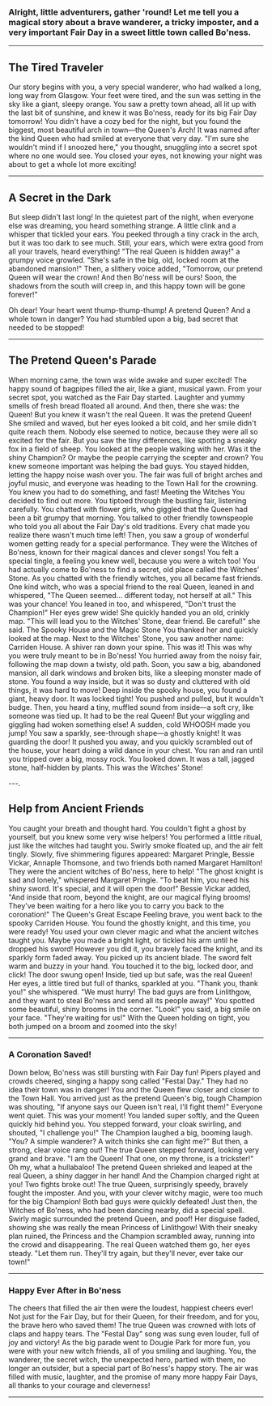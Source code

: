 ### Alright, little adventurers, gather 'round! Let me tell you a magical story about a brave wanderer, a tricky imposter, and a very important Fair Day in a sweet little town called Bo'ness.

--- 

## The Tired Traveler

Our story begins with you, a very special wanderer, who had walked a long, long way from Glasgow. Your feet were tired, and the sun was setting in the sky like a giant, sleepy orange. You saw a pretty town ahead, all lit up with the last bit of sunshine, and knew it was Bo'ness, ready for its big Fair Day tomorrow!
You didn't have a cozy bed for the night, but you found the biggest, most beautiful arch in town—the Queen's Arch! It was named after the kind Queen who had smiled at everyone that very day. "I'm sure she wouldn't mind if I snoozed here," you thought, snuggling into a secret spot where no one would see. You closed your eyes, not knowing your night was about to get a whole lot more exciting!

---

## A Secret in the Dark

But sleep didn't last long! In the quietest part of the night, when everyone else was dreaming, you heard something strange. A little clink and a whisper that tickled your ears. You peeked through a tiny crack in the arch, but it was too dark to see much. Still, your ears, which were extra good from all your travels, heard everything!
"The real Queen is hidden away!" a grumpy voice growled. "She's safe in the big, old, locked room at the abandoned mansion!"
Then, a slithery voice added, "Tomorrow, our pretend Queen will wear the crown! And then Bo'ness will be ours! Soon, the shadows from the south will creep in, and this happy town will be gone forever!"

Oh dear! Your heart went thump-thump-thump! A pretend Queen? And a whole town in danger? You had stumbled upon a big, bad secret that needed to be stopped!

--- 

## The Pretend Queen's Parade

When morning came, the town was wide awake and super excited! The happy sound of bagpipes filled the air, like a giant, musical yawn. From your secret spot, you watched as the Fair Day started. Laughter and yummy smells of fresh bread floated all around.
And then, there she was: the Queen! But you knew it wasn't the real Queen. It was the pretend Queen! She smiled and waved, but her eyes looked a bit cold, and her smile didn't quite reach them. Nobody else seemed to notice, because they were all so excited for the fair. But you saw the tiny differences, like spotting a sneaky fox in a field of sheep.
You looked at the people walking with her. Was it the shiny Champion? Or maybe the people carrying the scepter and crown? You knew someone important was helping the bad guys. You stayed hidden, letting the happy noise wash over you. The fair was full of bright arches and joyful music, and everyone was heading to the Town Hall for the crowning. You knew you had to do something, and fast!
Meeting the Witches
You decided to find out more. You tiptoed through the bustling fair, listening carefully. You chatted with flower girls, who giggled that the Queen had been a bit grumpy that morning. You talked to other friendly townspeople who told you all about the Fair Day's old traditions. Every chat made you realize there wasn't much time left!
Then, you saw a group of wonderful women getting ready for a special performance. They were the Witches of Bo'ness, known for their magical dances and clever songs! You felt a special tingle, a feeling you knew well, because you were a witch too! You had actually come to Bo'ness to find a secret, old place called the Witches' Stone.
As you chatted with the friendly witches, you all became fast friends. One kind witch, who was a special friend to the real Queen, leaned in and whispered, "The Queen seemed... different today, not herself at all." This was your chance! You leaned in too, and whispered, "Don't trust the Champion!" Her eyes grew wide! She quickly handed you an old, crinkly map. "This will lead you to the Witches' Stone, dear friend. Be careful!" she said.
The Spooky House and the Magic Stone
You thanked her and quickly looked at the map. Next to the Witches' Stone, you saw another name: Carriden House. A shiver ran down your spine. This was it! This was why you were truly meant to be in Bo'ness!
You hurried away from the noisy fair, following the map down a twisty, old path. Soon, you saw a big, abandoned mansion, all dark windows and broken bits, like a sleeping monster made of stone. You found a way inside, but it was so dusty and cluttered with old things, it was hard to move!
Deep inside the spooky house, you found a giant, heavy door. It was locked tight! You pushed and pulled, but it wouldn't budge. Then, you heard a tiny, muffled sound from inside—a soft cry, like someone was tied up. It had to be the real Queen!
But your wiggling and giggling had woken something else! A sudden, cold WHOOSH made you jump! You saw a sparkly, see-through shape—a ghostly knight! It was guarding the door! It pushed you away, and you quickly scrambled out of the house, your heart doing a wild dance in your chest.
You ran and ran until you tripped over a big, mossy rock. You looked down. It was a tall, jagged stone, half-hidden by plants. This was the Witches' Stone!

---.

## Help from Ancient Friends

You caught your breath and thought hard. You couldn't fight a ghost by yourself, but you knew some very wise helpers! You performed a little ritual, just like the witches had taught you. Swirly smoke floated up, and the air felt tingly. Slowly, five shimmering figures appeared: Margaret Pringle, Bessie Vickar, Annaple Thomsone, and two friends both named Margaret Hamilton! They were the ancient witches of Bo'ness, here to help!
"The ghost knight is sad and lonely," whispered Margaret Pringle. "To beat him, you need his shiny sword. It's special, and it will open the door!" Bessie Vickar added, "And inside that room, beyond the knight, are our magical flying brooms! They've been waiting for a hero like you to carry you back to the coronation!"
The Queen's Great Escape
Feeling brave, you went back to the spooky Carriden House. You found the ghostly knight, and this time, you were ready! You used your own clever magic and what the ancient witches taught you. Maybe you made a bright light, or tickled his arm until he dropped his sword! However you did it, you bravely faced the knight, and its sparkly form faded away. You picked up its ancient blade.
The sword felt warm and buzzy in your hand. You touched it to the big, locked door, and click! The door swung open! Inside, tied up but safe, was the real Queen!
Her eyes, a little tired but full of thanks, sparkled at you. "Thank you, thank you!" she whispered. "We must hurry! The bad guys are from Linlithgow, and they want to steal Bo'ness and send all its people away!"
You spotted some beautiful, shiny brooms in the corner. "Look!" you said, a big smile on your face. "They're waiting for us!" With the Queen holding on tight, you both jumped on a broom and zoomed into the sky!

--- 

### A Coronation Saved!

Down below, Bo'ness was still bursting with Fair Day fun! Pipers played and crowds cheered, singing a happy song called "Festal Day." They had no idea their town was in danger! You and the Queen flew closer and closer to the Town Hall.
You arrived just as the pretend Queen's big, tough Champion was shouting, "If anyone says our Queen isn't real, I'll fight them!"
Everyone went quiet. This was your moment! You landed super softly, and the Queen quickly hid behind you. You stepped forward, your cloak swirling, and shouted, "I challenge you!"
The Champion laughed a big, booming laugh. "You? A simple wanderer? A witch thinks she can fight me?"
But then, a strong, clear voice rang out! The true Queen stepped forward, looking very grand and brave. "I am the Queen! That one, on my throne, is a trickster!"
Oh my, what a hullabaloo! The pretend Queen shrieked and leaped at the real Queen, a shiny dagger in her hand! And the Champion charged right at you!
Two fights broke out! The true Queen, surprisingly speedy, bravely fought the imposter. And you, with your clever witchy magic, were too much for the big Champion! Both bad guys were quickly defeated! Just then, the Witches of Bo'ness, who had been dancing nearby, did a special spell. Swirly magic surrounded the pretend Queen, and poof! Her disguise faded, showing she was really the mean Princess of Linlithgow!
With their sneaky plan ruined, the Princess and the Champion scrambled away, running into the crowd and disappearing. The real Queen watched them go, her eyes steady. "Let them run. They'll try again, but they'll never, ever take our town!"

--- 

### Happy Ever After in Bo'ness

The cheers that filled the air then were the loudest, happiest cheers ever! Not just for the Fair Day, but for their Queen, for their freedom, and for you, the brave hero who saved them! The true Queen was crowned with lots of claps and happy tears. The "Festal Day" song was sung even louder, full of joy and victory!
As the big parade went to Dougie Park for more fun, you were with your new witch friends, all of you smiling and laughing. You, the wanderer, the secret witch, the unexpected hero, partied with them, no longer an outsider, but a special part of Bo'ness's happy story. The air was filled with music, laughter, and the promise of many more happy Fair Days, all thanks to your courage and cleverness!

---